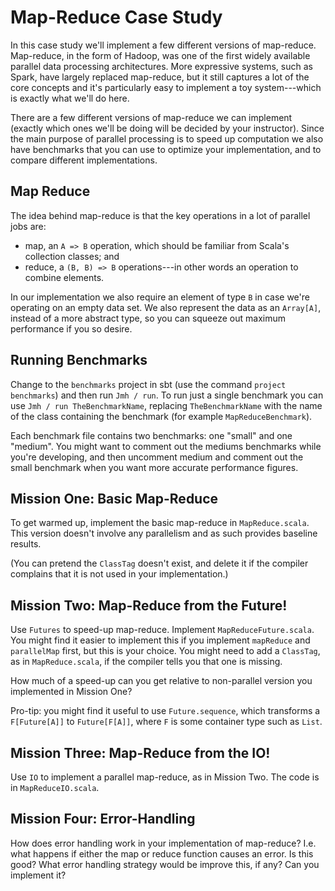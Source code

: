 # Map-Reduce Case Study

In this case study we'll implement a few different versions of map-reduce. Map-reduce, in the form of Hadoop, was one of the first widely available parallel data processing architectures. More expressive systems, such as Spark, have largely replaced map-reduce, but it still captures a lot of the core concepts and it's particularly easy to implement a toy system---which is exactly what we'll do here.

There are a few different versions of map-reduce we can implement (exactly which ones we'll be doing will be decided by your instructor). Since the main purpose of parallel processing is to speed up computation we also have benchmarks that you can use to optimize your implementation, and to compare different implementations.


## Map Reduce

The idea behind map-reduce is that the key operations in a lot of parallel jobs are:

- map, an `A => B` operation, which should be familiar from Scala's collection classes; and
- reduce, a `(B, B) => B` operations---in other words an operation to combine elements.

In our implementation we also require an element of type `B` in case we're operating on an empty data set. We also represent the data as an `Array[A]`, instead of a more abstract type, so you can squeeze out maximum performance if you so desire.


## Running Benchmarks

Change to the `benchmarks` project in sbt (use the command `project benchmarks`) and then run `Jmh / run`. To run just a single benchmark you can use `Jmh / run TheBenchmarkName`, replacing `TheBenchmarkName` with the name of the class containing the benchmark (for example `MapReduceBenchmark`).

Each benchmark file contains two benchmarks: one "small" and one "medium". You might want to comment out the mediums benchmarks while you're developing, and then uncomment medium and comment out the small benchmark when you want more accurate performance figures.

## Mission One: Basic Map-Reduce

To get warmed up, implement the basic map-reduce in `MapReduce.scala`. This version doesn't involve any parallelism and as such provides baseline results.

(You can pretend the `ClassTag` doesn't exist, and delete it if the compiler complains that it is not used in your implementation.)


## Mission Two: Map-Reduce from the Future!

Use `Futures` to speed-up map-reduce. Implement `MapReduceFuture.scala`. You might find it easier to implement this if you implement `mapReduce` and `parallelMap` first, but this is your choice. You might need to add a `ClassTag`, as in `MapReduce.scala`, if the compiler tells you that one is missing.

How much of a speed-up can you get relative to non-parallel version you implemented in Mission One?

Pro-tip: you might find it useful to use `Future.sequence`, which transforms a `F[Future[A]]` to `Future[F[A]]`, where `F` is some container type such as `List`.


## Mission Three: Map-Reduce from the IO!

Use `IO` to implement a parallel map-reduce, as in Mission Two. The code is in `MapReduceIO.scala`.


## Mission Four: Error-Handling

How does error handling work in your implementation of map-reduce? I.e. what happens if either the map or reduce function causes an error. Is this good? What error handling strategy would be improve this, if any? Can you implement it?
